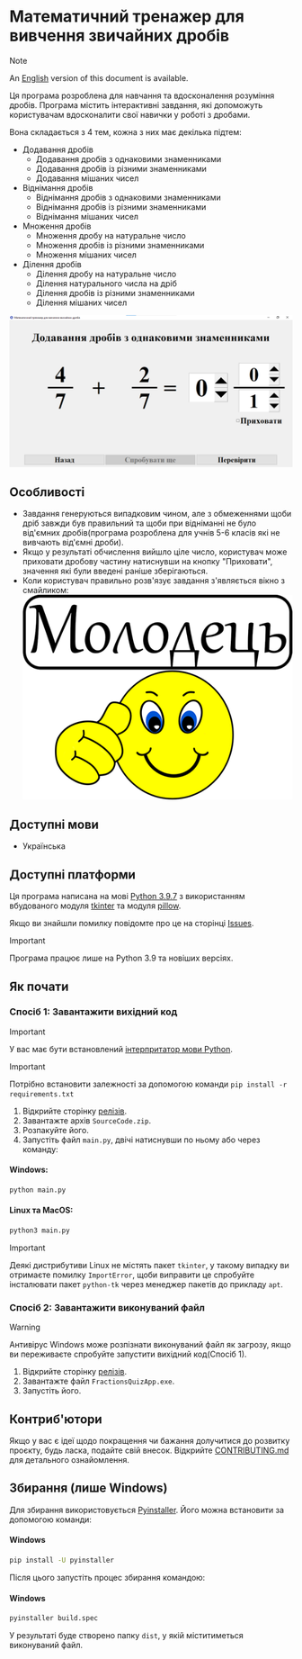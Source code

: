 # Математичний тренажер для вивчення звичайних дробів
> [!NOTE]
> An [English](README_ENG.md) version of this document is available.


Ця програма розроблена для навчання та вдосконалення розуміння дробів. Програма містить інтерактивні завдання, які допоможуть користувачам вдосконалити свої навички у роботі з дробами. 

Вона складається з 4 тем, кожна з них має декілька підтем:
* Додавання дробів
    * Додавання дробів з однаковими знаменниками
    * Додавання дробів із різними знаменниками
    * Додавання мішаних чисел
* Віднімання дробів
    * Віднімання дробів з однаковими знаменниками
    * Віднімання дробів із різними знаменниками
    * Віднімання мішаних чисел
* Множення дробів
    * Множення дробу на натуральне число
    * Множення дробів із різними знаменниками
    * Множення мішаних чисел
* Ділення дробів
    * Ділення дробу на натуральне число
    * Ділення натурального числа на дріб
    * Ділення дробів із різними знаменниками
    * Ділення мішаних чисел

![Вікно завдання](assets/exercise_window_ua.png)

## Особливості
* Завдання генеруються випадковим чином, але з обмеженнями щоби дріб завжди був правильний та щоби при відніманні не було від'ємних дробів(програма розроблена для учнів 5-6 класів які не вивчають від'ємні дроби).
* Якщо у результаті обчислення вийшло ціле число, користувач може приховати дробову частину натиснувши на кнопку "Приховати", значення які були введені раніше зберігаються.
* Коли користувач правильно розв'язує завдання з'являється вікно з смайликом:
![Вікно з смайликом](assets/congratulation.png)


## Доступні мови
* Українська

## Доступні платформи
Ця програма написана на мові [Python 3.9.7](https://www.python.org/downloads/release/python-397/) з використанням вбудованого модуля [tkinter](https://docs.python.org/uk/3/library/tkinter.html) та модуля [pillow](https://pypi.org/project/pillow/). 

Якщо ви знайшли помилку повідомте про це на сторінці [Issues](https://github.com/AntynK/FractionsQuizApp/issues).

> [!IMPORTANT]
> Програма працює лише на Python 3.9 та новіших версіях.


## Як почати

### Спосіб 1: Завантажити вихідний код
> [!IMPORTANT]
> У вас має бути встановлений [інтерпритатор мови Python](https://www.python.org/downloads/release/python-397/).

> [!IMPORTANT]
> Потрібно встановити залежності за допомогою команди `pip install -r requirements.txt`

1. Відкрийте сторінку [релізів](https://github.com/AntynK/FractionsQuizApp/releases/latest).
2. Завантажте архів `SourceCode.zip`.
3. Розпакуйте його.
4. Запустіть файл `main.py`, двічі натиснувши по ньому або через команду:

#### Windows:
```bash 
python main.py
```
#### Linux та MacOS:
```bash
python3 main.py
```

> [!IMPORTANT]
> Деякі дистрибутиви Linux не містять пакет `tkinter`, у такому випадку ви отримаєте помилку `ImportError`, щоби виправити це спробуйте інсталювати пакет `python-tk` через менеджер пакетів до прикладу `apt`.


### Спосіб 2: Завантажити виконуваний файл
> [!WARNING]
> Антивірус Windows може розпізнати виконуваний файл як загрозу, якщо ви переживаєте спробуйте запустити вихідний код(Спосіб 1).

1. Відкрийте сторінку [релізів](https://github.com/AntynK/FractionsQuizApp/releases/latest).
2. Завантажте файл `FractionsQuizApp.exe`.
3. Запустіть його.


## Контриб'ютори
Якщо у вас є ідеї щодо покращення чи бажання долучитися до розвитку проєкту, будь ласка, подайте свій внесок. Відкрийте [CONTRIBUTING.md](CONTRIBUTING.md) для детального ознайомлення.

## Збирання (лише Windows)
Для збирання використовується [Pyinstaller](https://pyinstaller.org/en/stable/). 
Його можна встановити за допомогою команди:

#### Windows
```bash 
pip install -U pyinstaller
```

Після цього запустіть процес збирання командою:

#### Windows
```bash 
pyinstaller build.spec
```

У результаті буде створено папку `dist`, у якій міститиметься виконуваний файл.